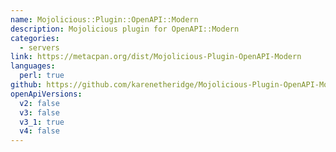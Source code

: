 ```yaml
---
name: Mojolicious::Plugin::OpenAPI::Modern
description: Mojolicious plugin for OpenAPI::Modern
categories:
  - servers
link: https://metacpan.org/dist/Mojolicious-Plugin-OpenAPI-Modern
languages:
  perl: true
github: https://github.com/karenetheridge/Mojolicious-Plugin-OpenAPI-Modern
openApiVersions:
  v2: false
  v3: false
  v3_1: true
  v4: false
---
```

